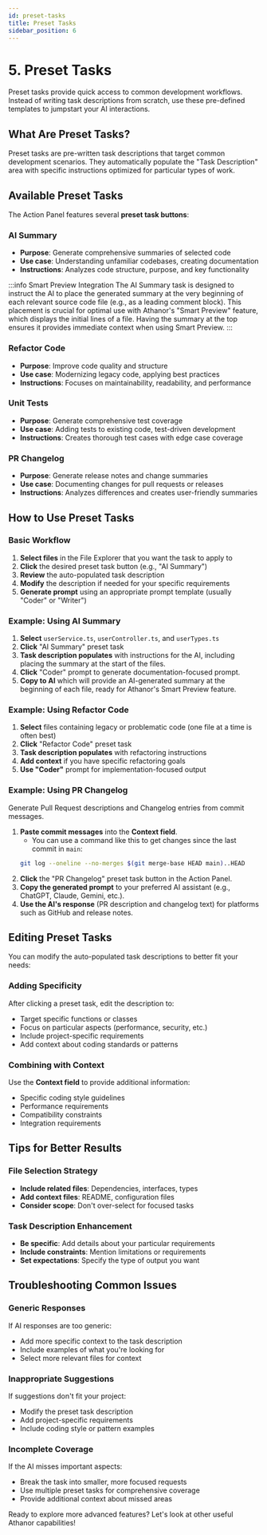 ```yaml
---
id: preset-tasks
title: Preset Tasks
sidebar_position: 6
---
```


# 5. Preset Tasks

Preset tasks provide quick access to common development workflows. Instead of writing task descriptions from scratch, use these pre-defined templates to jumpstart your AI interactions.

## What Are Preset Tasks?

Preset tasks are pre-written task descriptions that target common development scenarios. They automatically populate the "Task Description" area with specific instructions optimized for particular types of work.

## Available Preset Tasks

The Action Panel features several **preset task buttons**:

### AI Summary

- **Purpose**: Generate comprehensive summaries of selected code
- **Use case**: Understanding unfamiliar codebases, creating documentation
- **Instructions**: Analyzes code structure, purpose, and key functionality

:::info Smart Preview Integration
The AI Summary task is designed to instruct the AI to place the generated summary at the very beginning of each relevant source code file (e.g., as a leading comment block). This placement is crucial for optimal use with Athanor's "Smart Preview" feature, which displays the initial lines of a file. Having the summary at the top ensures it provides immediate context when using Smart Preview.
:::

### Refactor Code

- **Purpose**: Improve code quality and structure
- **Use case**: Modernizing legacy code, applying best practices
- **Instructions**: Focuses on maintainability, readability, and performance

### Unit Tests

- **Purpose**: Generate comprehensive test coverage
- **Use case**: Adding tests to existing code, test-driven development
- **Instructions**: Creates thorough test cases with edge case coverage

### PR Changelog

- **Purpose**: Generate release notes and change summaries
- **Use case**: Documenting changes for pull requests or releases
- **Instructions**: Analyzes differences and creates user-friendly summaries

## How to Use Preset Tasks

### Basic Workflow

1. **Select files** in the File Explorer that you want the task to apply to
2. **Click** the desired preset task button (e.g., "AI Summary")
3. **Review** the auto-populated task description
4. **Modify** the description if needed for your specific requirements
5. **Generate prompt** using an appropriate prompt template (usually "Coder" or "Writer")

### Example: Using AI Summary

1. **Select** `userService.ts`, `userController.ts`, and `userTypes.ts`
2. **Click** "AI Summary" preset task
3. **Task description populates** with instructions for the AI, including placing the summary at the start of the files.
4. **Click** "Coder" prompt to generate documentation-focused prompt.
5. **Copy to AI** which will provide an AI-generated summary at the beginning of each file, ready for Athanor's Smart Preview feature.

### Example: Using Refactor Code

1. **Select** files containing legacy or problematic code (one file at a time is often best)
2. **Click** "Refactor Code" preset task
3. **Task description populates** with refactoring instructions
4. **Add context** if you have specific refactoring goals
5. **Use "Coder"** prompt for implementation-focused output

### Example: Using PR Changelog

Generate Pull Request descriptions and Changelog entries from commit messages.

1.  **Paste commit messages** into the **Context field**.
    - You can use a command like this to get changes since the last commit in `main`:
    ```bash
    git log --oneline --no-merges $(git merge-base HEAD main)..HEAD
    ```
2.  **Click** the "PR Changelog" preset task button in the Action Panel.
3.  **Copy the generated prompt** to your preferred AI assistant (e.g., ChatGPT, Claude, Gemini, etc.).
4.  **Use the AI's response** (PR description and changelog text) for platforms such as GitHub and release notes.

## Editing Preset Tasks

You can modify the auto-populated task descriptions to better fit your needs:

### Adding Specificity

After clicking a preset task, edit the description to:

- Target specific functions or classes
- Focus on particular aspects (performance, security, etc.)
- Include project-specific requirements
- Add context about coding standards or patterns

### Combining with Context

Use the **Context field** to provide additional information:

- Specific coding style guidelines
- Performance requirements
- Compatibility constraints
- Integration requirements

## Tips for Better Results

### File Selection Strategy

- **Include related files**: Dependencies, interfaces, types
- **Add context files**: README, configuration files
- **Consider scope**: Don't over-select for focused tasks

### Task Description Enhancement

- **Be specific**: Add details about your particular requirements
- **Include constraints**: Mention limitations or requirements
- **Set expectations**: Specify the type of output you want

## Troubleshooting Common Issues

### Generic Responses

If AI responses are too generic:

- Add more specific context to the task description
- Include examples of what you're looking for
- Select more relevant files for context

### Inappropriate Suggestions

If suggestions don't fit your project:

- Modify the preset task description
- Add project-specific requirements
- Include coding style or pattern examples

### Incomplete Coverage

If the AI misses important aspects:

- Break the task into smaller, more focused requests
- Use multiple preset tasks for comprehensive coverage
- Provide additional context about missed areas

Ready to explore more advanced features? Let's look at other useful Athanor capabilities!
